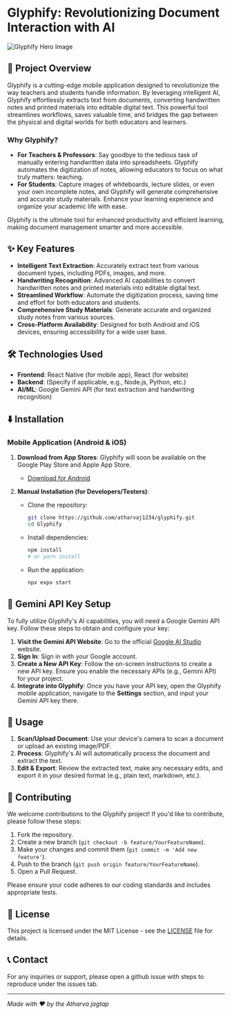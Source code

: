 # Glyphify: Revolutionizing Document Interaction with AI

![Glyphify Hero Image](https://atharvaj1234.github.io/Glyphify/hero-section.png) <!-- Replace with an actual hero image URL -->

## 🚀 Project Overview

Glyphify is a cutting-edge mobile application designed to revolutionize the way teachers and students handle information. By leveraging intelligent AI, Glyphify effortlessly extracts text from documents, converting handwritten notes and printed materials into editable digital text. This powerful tool streamlines workflows, saves valuable time, and bridges the gap between the physical and digital worlds for both educators and learners.

### Why Glyphify?

- **For Teachers & Professors**: Say goodbye to the tedious task of manually entering handwritten data into spreadsheets. Glyphify automates the digitization of notes, allowing educators to focus on what truly matters: teaching.
- **For Students**: Capture images of whiteboards, lecture slides, or even your own incomplete notes, and Glyphify will generate comprehensive and accurate study materials. Enhance your learning experience and organize your academic life with ease.

Glyphify is the ultimate tool for enhanced productivity and efficient learning, making document management smarter and more accessible.

## ✨ Key Features

- **Intelligent Text Extraction**: Accurately extract text from various document types, including PDFs, images, and more.
- **Handwriting Recognition**: Advanced AI capabilities to convert handwritten notes and printed materials into editable digital text.
- **Streamlined Workflow**: Automate the digitization process, saving time and effort for both educators and students.
- **Comprehensive Study Materials**: Generate accurate and organized study notes from various sources.
- **Cross-Platform Availability**: Designed for both Android and iOS devices, ensuring accessibility for a wide user base.

## 🛠️ Technologies Used

- **Frontend**: React Native (for mobile app), React (for website)
- **Backend**: (Specify if applicable, e.g., Node.js, Python, etc.)
- **AI/ML**: Google Gemini API (for text extraction and handwriting recognition)

## ⬇️ Installation

### Mobile Application (Android & iOS)

1.  **Download from App Stores**: Glyphify will soon be available on the Google Play Store and Apple App Store.
    -   [Download for Android](https://atharvaj1234.github.io/Glyphify/) <!-- Replace with actual link -->
    <!-- -   [Download for iOS](https://atharvaj1234.github.io/Glyphify/) Replace with actual link -->

2.  **Manual Installation (for Developers/Testers)**:
    -   Clone the repository:
        ```bash
        git clone https://github.com/atharvaj1234/glyphify.git
        cd Glyphify
        ```
    -   Install dependencies:
        ```bash
        npm install
        # or yarn install
        ```
    -   Run the application:
        ```bash
        npx expo start
        ```

## 🔑 Gemini API Key Setup

To fully utilize Glyphify's AI capabilities, you will need a Google Gemini API key. Follow these steps to obtain and configure your key:

1.  **Visit the Gemini API Website**: Go to the official [Google AI Studio](https://aistudio.google.com/app/apikey) website.
2.  **Sign In**: Sign in with your Google account.
3.  **Create a New API Key**: Follow the on-screen instructions to create a new API key. Ensure you enable the necessary APIs (e.g., Gemini API) for your project.
4.  **Integrate into Glyphify**: Once you have your API key, open the Glyphify mobile application, navigate to the **Settings** section, and input your Gemini API key there.

## 🚀 Usage

1.  **Scan/Upload Document**: Use your device's camera to scan a document or upload an existing image/PDF.
2.  **Process**: Glyphify's AI will automatically process the document and extract the text.
3.  **Edit & Export**: Review the extracted text, make any necessary edits, and export it in your desired format (e.g., plain text, markdown, etc.).

## 🤝 Contributing

We welcome contributions to the Glyphify project! If you'd like to contribute, please follow these steps:

1.  Fork the repository.
2.  Create a new branch (`git checkout -b feature/YourFeatureName`).
3.  Make your changes and commit them (`git commit -m 'Add new feature'`).
4.  Push to the branch (`git push origin feature/YourFeatureName`).
5.  Open a Pull Request.

Please ensure your code adheres to our coding standards and includes appropriate tests.

## 📄 License

This project is licensed under the MIT License - see the [LICENSE](LICENSE) file for details. <!-- Create a LICENSE file if you don't have one -->

## 📞 Contact

For any inquiries or support, please open a github issue with steps to reproduce under the issues tab.

---

*Made with ❤️ by the Atharva jagtap*